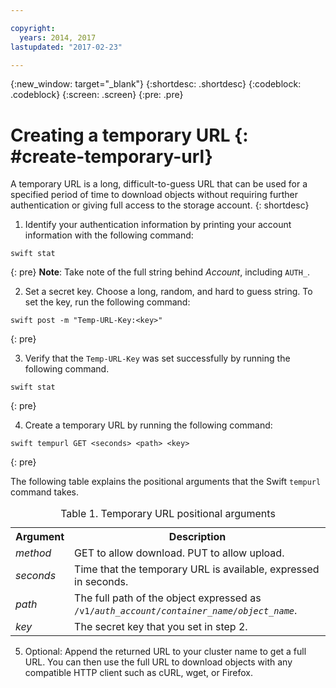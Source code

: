```yaml
---

copyright:
  years: 2014, 2017
lastupdated: "2017-02-23"

---
```


{:new_window: target="_blank"}
{:shortdesc: .shortdesc}
{:codeblock: .codeblock}
{:screen: .screen}
{:pre: .pre}


# Creating a temporary URL {: #create-temporary-url}

A temporary URL is a long, difficult-to-guess URL that can be used for a specified period of time to download objects without requiring further authentication or giving full access to the storage account.
{: shortdesc}


1. Identify your authentication information by printing your account information with the following command:

  ```
  swift stat
  ```
  {: pre}
  **Note**: Take note of the full string behind *Account*, including `AUTH_`.

2. Set a secret key. Choose a long, random, and hard to guess string. To set the key, run the following command:

  ```
  swift post -m "Temp-URL-Key:<key>"
  ```
  {: pre}

3. Verify that the `Temp-URL-Key` was set successfully by running the following command.

  ```
  swift stat
  ```
  {: pre}

4. Create a temporary URL by running the following command:

  ```
  swift tempurl GET <seconds> <path> <key>
  ```
  {: pre}

  The following table explains the positional arguments that the Swift `tempurl` command takes.
  <table>
  <caption> Table 1. Temporary URL positional arguments </caption>
    <tr>
      <th> Argument </th>
      <th> Description </th>
    </tr>
    <tr>
      <td> <i> method </i> </td>
      <td> GET to allow download. PUT to allow upload. </td>
    </tr>
    <tr>
      <td> <i> seconds </i> </td>
      <td> Time that the temporary URL is available, expressed in seconds. </td>
    </tr>
    <tr>
      <td> <i> path </i> </td>
      <td> The full path of the object expressed as <code>/v1/<i>auth_account</i>/<i>container_name</i>/<i>object_name</i></code>. </td>
    </tr>
    <tr>
      <td> <i> key </i> </td>
      <td> The secret key that you set in step 2. </td>
    </tr>
  </table>

5. Optional: Append the returned URL to your cluster name to get a full URL. You can then use the full URL to download objects with any compatible HTTP client such as cURL, wget, or Firefox.
